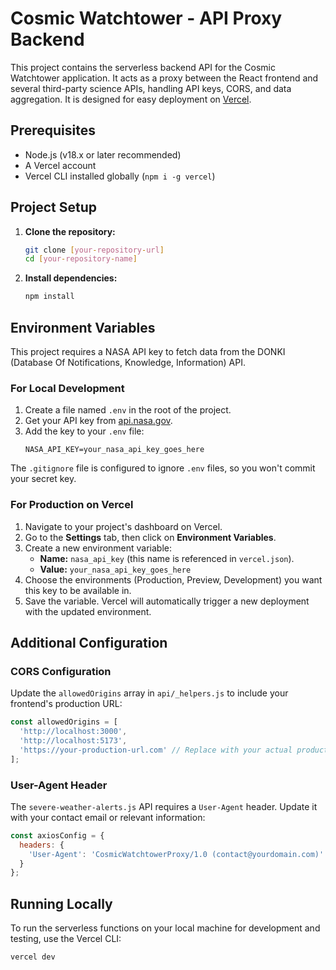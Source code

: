 # Cosmic Watchtower - API Proxy Backend

This project contains the serverless backend API for the Cosmic Watchtower application. It acts as a proxy between the React frontend and several third-party science APIs, handling API keys, CORS, and data aggregation. It is designed for easy deployment on [Vercel](https://vercel.com).

## Prerequisites

- Node.js (v18.x or later recommended)
- A Vercel account
- Vercel CLI installed globally (`npm i -g vercel`)

## Project Setup

1.  **Clone the repository:**
    ```bash
    git clone [your-repository-url]
    cd [your-repository-name]
    ```

2.  **Install dependencies:**
    ```bash
    npm install
    ```

## Environment Variables

This project requires a NASA API key to fetch data from the DONKI (Database Of Notifications, Knowledge, Information) API.

### For Local Development

1.  Create a file named `.env` in the root of the project.
2.  Get your API key from [api.nasa.gov](https://api.nasa.gov/).
3.  Add the key to your `.env` file:
    ```
    NASA_API_KEY=your_nasa_api_key_goes_here
    ```
The `.gitignore` file is configured to ignore `.env` files, so you won't commit your secret key.

### For Production on Vercel

1.  Navigate to your project's dashboard on Vercel.
2.  Go to the **Settings** tab, then click on **Environment Variables**.
3.  Create a new environment variable:
    -   **Name:** `nasa_api_key` (this name is referenced in `vercel.json`).
    -   **Value:** `your_nasa_api_key_goes_here`
4.  Choose the environments (Production, Preview, Development) you want this key to be available in.
5.  Save the variable. Vercel will automatically trigger a new deployment with the updated environment.

## Additional Configuration

### CORS Configuration
Update the `allowedOrigins` array in `api/_helpers.js` to include your frontend's production URL:
```javascript
const allowedOrigins = [
  'http://localhost:3000',
  'http://localhost:5173',
  'https://your-production-url.com' // Replace with your actual production URL
];
```

### User-Agent Header
The `severe-weather-alerts.js` API requires a `User-Agent` header. Update it with your contact email or relevant information:
```javascript
const axiosConfig = {
  headers: {
    'User-Agent': 'CosmicWatchtowerProxy/1.0 (contact@yourdomain.com)' // Replace with your actual contact email
  }
};
```

## Running Locally

To run the serverless functions on your local machine for development and testing, use the Vercel CLI:

```bash
vercel dev
```